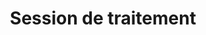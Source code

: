 ---
title: Session de traitement
sidebar_position: 4
Theme: gui
Icon: fas fa-business-time
Description : Configurez votre première session de traitement.
StartPage : getting-started
Duration : 40m
visible : true
---